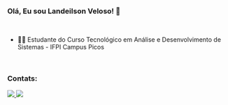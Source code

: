 <h3>Olá, Eu sou Landeilson Veloso! 👋</h3>

<br/>

<ul>
   <li>👨‍💻 Estudante do Curso Tecnológico em Análise e Desenvolvimento de Sistemas - IFPI Campus Picos</li>
</ul>

<br/>

<h3>Contats:</h3>

<div>
   <a href="mailto:landeilson.veloso.programador@gmail.com"><img src="https://img.shields.io/badge/Gmail-D14836?style=for-the-badge&logo=gmail&logoColor=white">
   </a>
   <a href="https://www.linkedin.com/in/landeilson-veloso-2510a424a"><img src="https://img.shields.io/badge/LinkedIn-0077B5?style=for-the-badge&logo=linkedin&logoColor=white">
   </a>
</div>

